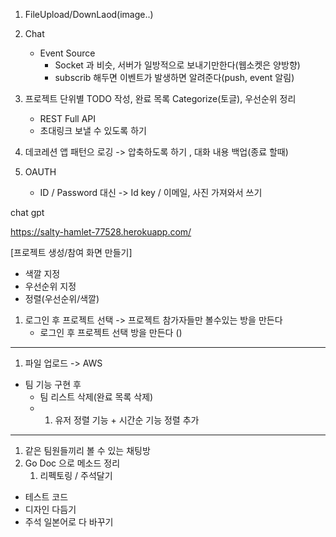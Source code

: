 1. FileUpload/DownLaod(image..)
2. Chat
   - Event Source
     - Socket 과 비슷, 서버가 일방적으로 보내기만한다(웹소켓은 양방향)
     - subscrib 해두면 이벤트가 발생하면 알려준다(push, event 알림)
3. 프로젝트 단위별 TODO 작성, 완료 목록 Categorize(토글), 우선순위 정리
   - REST Full API
   - 초대링크 보낼 수 있도록 하기
4. 데코레션 앱 패턴으 로깅 -> 압축하도록 하기 , 대화 내용 백업(종료 할때)

5. OAUTH
   - ID / Password 대신 -> Id key / 이메일, 사진 가져와서 쓰기

chat gpt 


https://salty-hamlet-77528.herokuapp.com/

[프로젝트 생성/참여 화면 만들기]
- 색깔 지정 
- 우선순위 지정
- 정렬(우선순위/색깔)

1. 로그인 후 프로젝트 선택 -> 프로젝트 참가자들만 볼수있는 방을 만든다
   - 로그인 후 프로젝트 선택 방을 만든다 ()
---------------------------------------------------------------------------------------------------------------------
1. 파일 업로드 -> AWS

- 팀 기능 구현 후 
  - 팀 리스트 삭제(완료 목록 삭제)
  - 1. 유저 정렬 기능 + 시간순 기능 정렬 추가
---------------------------------------------------------------------------------------------------------------------
1. 같은 팀원들끼리 볼 수 있는 채팅방
2. Go Doc 으로 메소드 정리
   1. 리펙토링 / 주석달기
- 테스트 코드
- 디자인 다듬기 
- 주석 일본어로 다 바꾸기